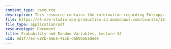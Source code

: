 ```yaml
---
content_type: resource
description: This resource contains the information regarding Entropy.
file: https://ol-ocw-studio-app-production.s3.amazonaws.com/courses/18-440-probability-and-random-variables-spring-2014/ed1f77ec68cbaa6a415bdab0be8adeee_MIT18_440S14_Lecture34.pdf
file_type: application/pdf
resourcetype: Document
title: Probability and Random Variables, Lecture 34
uid: ed1f77ec-68cb-aa6a-415b-dab0be8adeee
---
```

